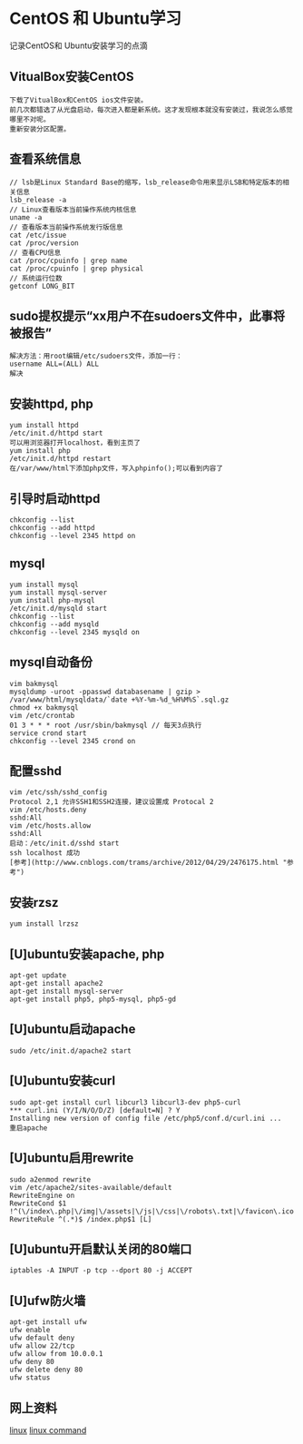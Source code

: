 
CentOS 和 Ubuntu学习
============================
记录CentOS和 Ubuntu安装学习的点滴

## VitualBox安装CentOS
    下载了VitualBox和CentOS ios文件安装。
    前几次都错选了从光盘启动，每次进入都是新系统。这才发现根本就没有安装过，我说怎么感觉哪里不对呢。
    重新安装分区配置。

## 查看系统信息
    // lsb是Linux Standard Base的缩写，lsb_release命令用来显示LSB和特定版本的相关信息
    lsb_release -a  
    // Linux查看版本当前操作系统内核信息
    uname -a
    // 查看版本当前操作系统发行版信息
    cat /etc/issue
    cat /proc/version
    // 查看CPU信息
    cat /proc/cpuinfo | grep name
    cat /proc/cpuinfo | grep physical
    // 系统运行位数
    getconf LONG_BIT

## sudo提权提示“xx用户不在sudoers文件中，此事将被报告”
    解决方法：用root编辑/etc/sudoers文件，添加一行：
    username ALL=(ALL) ALL
    解决

## 安装httpd, php
    yum install httpd
    /etc/init.d/httpd start
    可以用浏览器打开localhost，看到主页了
    yum install php
    /etc/init.d/httpd restart
    在/var/www/html下添加php文件，写入phpinfo();可以看到内容了

## 引导时启动httpd
    chkconfig --list
    chkconfig --add httpd
    chkconfig --level 2345 httpd on

## mysql
    yum install mysql
    yum install mysql-server
    yum install php-mysql
    /etc/init.d/mysqld start
    chkconfig --list
    chkconfig --add mysqld
    chkconfig --level 2345 mysqld on

## mysql自动备份
    vim bakmysql
    mysqldump -uroot -ppasswd databasename | gzip > /var/www/html/mysqldata/`date +%Y-%m-%d_%H%M%S`.sql.gz
    chmod +x bakmysql
    vim /etc/crontab
    01 3 * * * root /usr/sbin/bakmysql // 每天3点执行
    service crond start
    chkconfig --level 2345 crond on

## 配置sshd
    vim /etc/ssh/sshd_config
    Protocol 2,1 允许SSH1和SSH2连接，建议设置成 Protocal 2
    vim /etc/hosts.deny
    sshd:All
    vim /etc/hosts.allow
    sshd:All
    启动：/etc/init.d/sshd start
    ssh localhost 成功
    [参考](http://www.cnblogs.com/trams/archive/2012/04/29/2476175.html "参考")

## 安装rzsz
    yum install lrzsz


## [U]ubuntu安装apache, php
    apt-get update
    apt-get install apache2
    apt-get install mysql-server
    apt-get install php5, php5-mysql, php5-gd

## [U]ubuntu启动apache
    sudo /etc/init.d/apache2 start

## [U]ubuntu安装curl
    sudo apt-get install curl libcurl3 libcurl3-dev php5-curl
    *** curl.ini (Y/I/N/O/D/Z) [default=N] ? Y
    Installing new version of config file /etc/php5/conf.d/curl.ini ...
    重启apache

## [U]ubuntu启用rewrite
    sudo a2enmod rewrite
	vim /etc/apache2/sites-available/default
	RewriteEngine on
    RewriteCond $1 !^(\/index\.php|\/img|\/assets|\/js|\/css|\/robots\.txt|\/favicon\.ico|\/crossdomain\.xml)
    RewriteRule ^(.*)$ /index.php$1 [L]

## [U]ubuntu开启默认关闭的80端口
    iptables -A INPUT -p tcp --dport 80 -j ACCEPT

## [U]ufw防火墙
    apt-get install ufw
    ufw enable
    ufw default deny
    ufw allow 22/tcp
    ufw allow from 10.0.0.1
    ufw deny 80
    ufw delete deny 80
    ufw status



## 网上资料
[linux](http://www.linux.org/ "linux")
[linux command](http://linux.chinaitlab.com/special/linuxcom/ "linux command")

